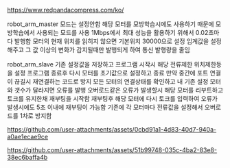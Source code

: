 https://www.redpandacompress.com/ko/

robot_arm_master
  모드는 설정안함 해당 모터를 모방학습시에도 사용하기 때문에 모방학습에서 사용되는 모드를 사용
  1Mbps에서 최대 성능을 활용하기 위해서 0.02초마다 발행함
  모터의 현재 위치를 읽히지 않으면 기본위치 30000으로 설정
  임계값을 설정해주고 그 값 이상의 변화가 감지될때만 발행되게 하여 통신 발행량을 줄임

robot_arm_slave
  기존 설정값을 저장하고 프로그램 시작시 해당 전류제한 위치제한등을 설정 프로그램 종료후 다시 모터를 초기값으로 설정하고 종료
  만약 중간에 포트 연결이 끊길시 재연결하는 코드로 방지
  모든 모터의 연결상태를 확인하고 내 기존 설정 모터와 갯수가 달라지면 오류를 발행
  오버로드같은 오류가 발생할시 해당 모터를 리부트하고 토크를 유지한채 재부팅을 시작함
  재부팅후 해당 모터에 다시 토크를 입력하여 오류가 발생시에도 5초 이내에 재부팅이 가능함
  기존에 각 모터마다 전류값을 설정해서 오버로드를 1차로 방지함
  
  

https://github.com/user-attachments/assets/0cbd91a1-4d83-40d7-940a-a0ae1ecae9ce




https://github.com/user-attachments/assets/51b99748-035c-4ba2-83e8-38ec6baffa4b

